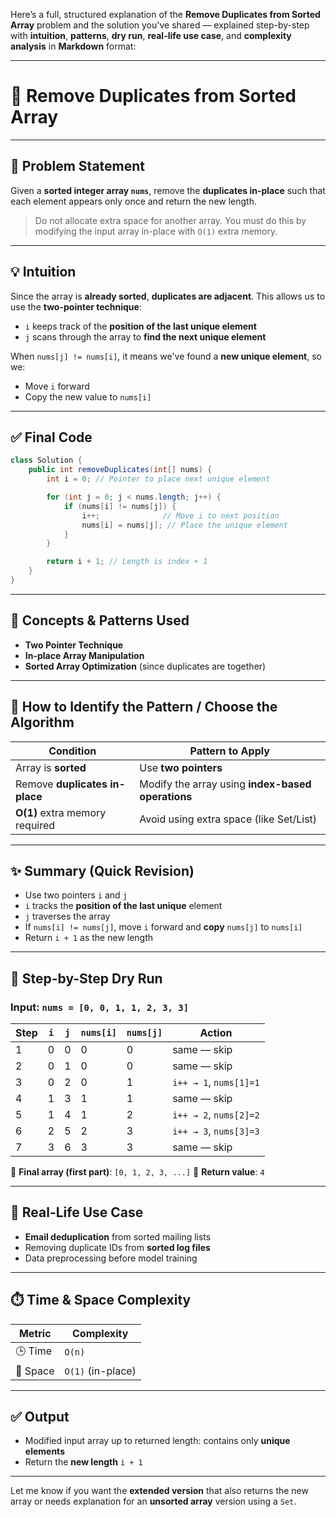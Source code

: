 Here’s a full, structured explanation of the **Remove Duplicates from Sorted Array** problem and the solution you've shared — explained step-by-step with **intuition**, **patterns**, **dry run**, **real-life use case**, and **complexity analysis** in **Markdown** format:

---

# 🚫 Remove Duplicates from Sorted Array

---

## 💬 Problem Statement

Given a **sorted integer array `nums`**, remove the **duplicates in-place** such that each element appears only once and return the new length.

> Do not allocate extra space for another array. You must do this by modifying the input array in-place with `O(1)` extra memory.

---

## 💡 Intuition

Since the array is **already sorted**, **duplicates are adjacent**.
This allows us to use the **two-pointer technique**:

* `i` keeps track of the **position of the last unique element**
* `j` scans through the array to **find the next unique element**

When `nums[j] != nums[i]`, it means we've found a **new unique element**, so we:

* Move `i` forward
* Copy the new value to `nums[i]`

---

## ✅ Final Code

```java
class Solution {
    public int removeDuplicates(int[] nums) {
        int i = 0; // Pointer to place next unique element

        for (int j = 0; j < nums.length; j++) {
            if (nums[i] != nums[j]) {
                i++;              // Move i to next position
                nums[i] = nums[j]; // Place the unique element
            }
        }

        return i + 1; // Length is index + 1
    }
}
```

---

## 📌 Concepts & Patterns Used

* **Two Pointer Technique**
* **In-place Array Manipulation**
* **Sorted Array Optimization** (since duplicates are together)

---

## 🤔 How to Identify the Pattern / Choose the Algorithm

| Condition                      | Pattern to Apply                                  |
| ------------------------------ | ------------------------------------------------- |
| Array is **sorted**            | Use **two pointers**                              |
| Remove **duplicates in-place** | Modify the array using **index-based operations** |
| **O(1)** extra memory required | Avoid using extra space (like Set/List)           |

---

## ✨ Summary (Quick Revision)

* Use two pointers `i` and `j`
* `i` tracks the **position of the last unique** element
* `j` traverses the array
* If `nums[i] != nums[j]`, move `i` forward and **copy** `nums[j]` to `nums[i]`
* Return `i + 1` as the new length

---

## 🔁 Step-by-Step Dry Run

### Input: `nums = [0, 0, 1, 1, 2, 3, 3]`

| Step | `i` | `j` | `nums[i]` | `nums[j]` | Action                 |
| ---- | --- | --- | --------- | --------- | ---------------------- |
| 1    | 0   | 0   | 0         | 0         | same — skip            |
| 2    | 0   | 1   | 0         | 0         | same — skip            |
| 3    | 0   | 2   | 0         | 1         | `i++ → 1`, `nums[1]=1` |
| 4    | 1   | 3   | 1         | 1         | same — skip            |
| 5    | 1   | 4   | 1         | 2         | `i++ → 2`, `nums[2]=2` |
| 6    | 2   | 5   | 2         | 3         | `i++ → 3`, `nums[3]=3` |
| 7    | 3   | 6   | 3         | 3         | same — skip            |

🔹 **Final array (first part)**: `[0, 1, 2, 3, ...]`
🔹 **Return value**: `4`

---

## 💼 Real-Life Use Case

* **Email deduplication** from sorted mailing lists
* Removing duplicate IDs from **sorted log files**
* Data preprocessing before model training

---

## ⏱️ Time & Space Complexity

| Metric   | Complexity        |
| -------- | ----------------- |
| 🕒 Time  | `O(n)`            |
| 💾 Space | `O(1)` (in-place) |

---

## ✅ Output

* Modified input array up to returned length: contains only **unique elements**
* Return the **new length** `i + 1`

---

Let me know if you want the **extended version** that also returns the new array or needs explanation for an **unsorted array** version using a `Set`.
